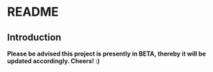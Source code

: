 # README

## Introduction

**Please be advised this project is presently in BETA, thereby it will be updated accordingly. Cheers! :)**
